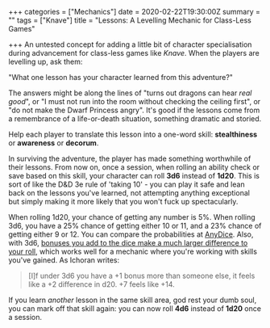 +++
categories = ["Mechanics"]
date = 2020-02-22T19:30:00Z
summary = ""
tags = ["Knave"]
title = "Lessons: A Levelling Mechanic for Class-Less Games"

+++
An untested concept for adding a little bit of character specialisation during advancement for class-less games like _Knave_. When the players are levelling up, ask them:

"What one lesson has your character learned from this adventure?"

The answers might be along the lines of "turns out dragons can hear _real good_", or "I must not run into the room without checking the ceiling first", or "do not make the Dwarf Princess angry". It's good if the lessons come from a remembrance of a life-or-death situation, something dramatic and storied.

Help each player to translate this lesson into a one-word skill: **stealthiness** or **awareness** or **decorum**. 

In surviving the adventure, the player has made something worthwhile of their lessons. From now on, once a session, when rolling an ability check or save based on this skill, your character can roll **3d6** instead of **1d20**. This is sort of like the D&D 3e rule of 'taking 10' - you can play it safe and lean back on the lessons you've learned, not attempting anything exceptional but simply making it more likely that you won't fuck up spectacularly.

When rolling 1d20, your chance of getting any number is 5%. When rolling 3d6, you have a 25% chance of getting either 10 or 11, and a 23% chance of getting either 9 or 12. You can compare the probabilities at [AnyDice](https://anydice.com/program/1a0bf). Also, with 3d6, [bonuses you add to the dice make a much larger difference to your roll](https://rpg.stackexchange.com/questions/2654/3d6-vs-a-d20-what-is-the-effect-of-a-different-probability-curve), which works well for a mechanic where you're working with skills you've gained. As Ichoran writes:

> \[I\]f under 3d6 you have a +1 bonus more than someone else, it feels like a +2 difference in d20. +7 feels like +14.

If you learn _another_ lesson in the same skill area, god rest your dumb soul, you can mark off that skill again: you can now roll **4d6** instead of **1d20** once a session.